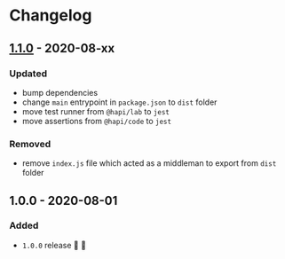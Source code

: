 # Changelog


## [1.1.0](https://github.com/supercharge/method-missing/compare/v1.0.0...v1.1.0) - 2020-08-xx

### Updated
- bump dependencies
- change `main` entrypoint in `package.json` to `dist` folder
- move test runner from `@hapi/lab` to `jest`
- move assertions from `@hapi/code` to `jest`

### Removed
- remove `index.js` file which acted as a middleman to export from `dist` folder


## 1.0.0 - 2020-08-01

### Added
- `1.0.0` release 🚀 🎉
